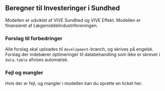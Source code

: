 ## Beregner til Investeringer i Sundhed

Modellen er udviklet af VIVE Sundhed og VIVE Effekt. Modellen er finansieret af Lægemiddelindustriforeningen.


### Forslag til forbedringer

Alle forslag skal uploades til `development`-branch, og skrives på engelsk. Forslag der indebærer optimeringer til
databehandling som ikke er skrevet i `data.table` afvises automatisk.

### Fejl og mangler

Hvis der er fejl, og mangler i modellen kan du oprette en ticket her. 




